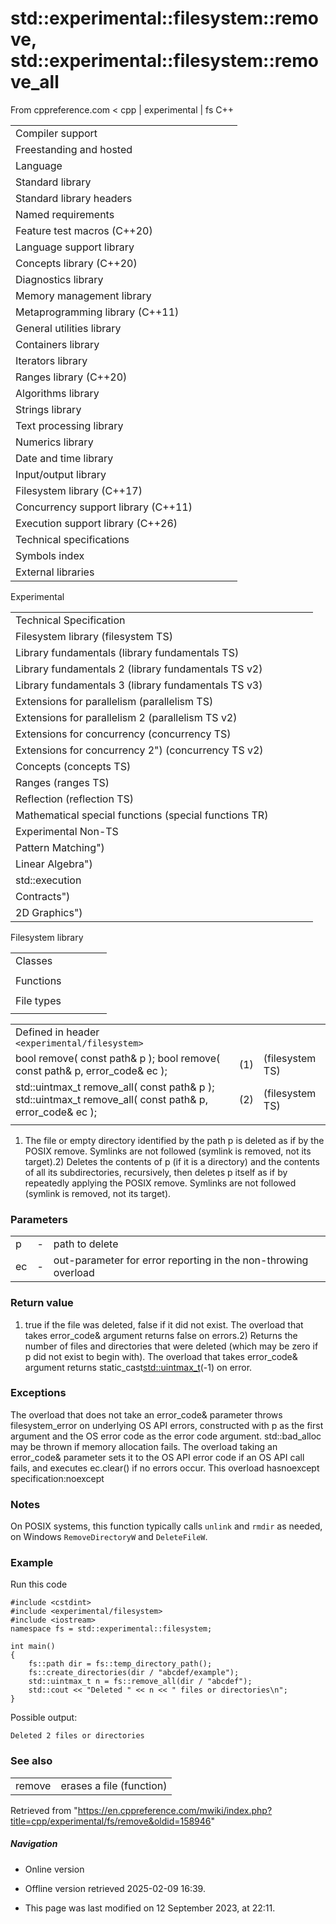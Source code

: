 # std::experimental::filesystem::remove, std::experimental::filesystem::remove_all

From cppreference.com
< cpp‎ | experimental‎ | fs
C++

|  |  |  |  |  |
| --- | --- | --- | --- | --- |
| Compiler support | | | | |
| Freestanding and hosted | | | | |
| Language | | | | |
| Standard library | | | | |
| Standard library headers | | | | |
| Named requirements | | | | |
| Feature test macros (C++20) | | | | |
| Language support library | | | | |
| Concepts library (C++20) | | | | |
| Diagnostics library | | | | |
| Memory management library | | | | |
| Metaprogramming library (C++11) | | | | |
| General utilities library | | | | |
| Containers library | | | | |
| Iterators library | | | | |
| Ranges library (C++20) | | | | |
| Algorithms library | | | | |
| Strings library | | | | |
| Text processing library | | | | |
| Numerics library | | | | |
| Date and time library | | | | |
| Input/output library | | | | |
| Filesystem library (C++17) | | | | |
| Concurrency support library (C++11) | | | | |
| Execution support library (C++26) | | | | |
| Technical specifications | | | | |
| Symbols index | | | | |
| External libraries | | | | |

Experimental

|  |  |  |  |  |
| --- | --- | --- | --- | --- |
| Technical Specification | | | | |
| Filesystem library (filesystem TS) | | | | |
| Library fundamentals (library fundamentals TS) | | | | |
| Library fundamentals 2 (library fundamentals TS v2) | | | | |
| Library fundamentals 3 (library fundamentals TS v3) | | | | |
| Extensions for parallelism (parallelism TS) | | | | |
| Extensions for parallelism 2 (parallelism TS v2) | | | | |
| Extensions for concurrency (concurrency TS) | | | | |
| Extensions for concurrency 2") (concurrency TS v2) | | | | |
| Concepts (concepts TS) | | | | |
| Ranges (ranges TS) | | | | |
| Reflection (reflection TS) | | | | |
| Mathematical special functions (special functions TR) | | | | |
| Experimental Non-TS | | | | |
| Pattern Matching") | | | | |
| Linear Algebra") | | | | |
| std::execution | | | | |
| Contracts") | | | | |
| 2D Graphics") | | | | |

Filesystem library

|  |  |  |  |  |
| --- | --- | --- | --- | --- |
| Classes | | | | |
| |  |  |  |  |  | | --- | --- | --- | --- | --- | | filesystem::path | | | | | | filesystem::filesystem_error | | | | | | filesystem::directory_entry | | | | | | filesystem::directory_iterator | | | | | | filesystem::recursive_directory_iterator | | | | | | filesystem::file_status | | | | | | |  |  |  |  |  | | --- | --- | --- | --- | --- | | filesystem::space_info | | | | | | filesystem::file_type | | | | | | filesystem::perms | | | | | | filesystem::copy_options | | | | | | filesystem::directory_options | | | | | | filesystem::file_time_type | | | | | |
| Functions | | | | |
| |  |  |  |  |  | | --- | --- | --- | --- | --- | | filesystem::absolute filesystem::system_complete | | | | | | filesystem::canonical | | | | | | filesystem::copy | | | | | | filesystem::copy_file | | | | | | filesystem::copy_symlink | | | | | | filesystem::create_directory filesystem::create_directories | | | | | | filesystem::create_hard_link | | | | | | filesystem::create_symlink filesystem::create_directory_symlink | | | | | | filesystem::current_path | | | | | | filesystem::exists | | | | | | filesystem::equivalent | | | | | | |  |  |  |  |  | | --- | --- | --- | --- | --- | | filesystem::file_size | | | | | | filesystem::hard_link_count | | | | | | filesystem::last_write_time | | | | | | filesystem::permissions | | | | | | filesystem::read_symlink | | | | | | ****filesystem::remove filesystem::remove_all**** | | | | | | filesystem::rename | | | | | | filesystem::resize_file | | | | | | filesystem::space | | | | | | filesystem::status filesystem::symlink_status | | | | | | filesystem::temp_directory_path | | | | | |
| File types | | | | |
| |  |  |  |  |  | | --- | --- | --- | --- | --- | | filesystem::is_block_file | | | | | | filesystem::is_character_file | | | | | | filesystem::is_directory | | | | | | filesystem::is_empty | | | | | | filesystem::status_known | | | | | | |  |  |  |  |  | | --- | --- | --- | --- | --- | | filesystem::is_fifo | | | | | | filesystem::is_other | | | | | | filesystem::is_regular_file | | | | | | filesystem::is_socket | | | | | | filesystem::is_symlink | | | | | |

|  |  |  |
| --- | --- | --- |
| Defined in header `<experimental/filesystem>` |  |  |
| bool remove( const path& p );  bool remove( const path& p, error_code& ec ); | (1) | (filesystem TS) |
| std::uintmax_t remove_all( const path& p );  std::uintmax_t remove_all( const path& p, error_code& ec ); | (2) | (filesystem TS) |
|  |  |  |

1) The file or empty directory identified by the path p is deleted as if by the POSIX remove. Symlinks are not followed (symlink is removed, not its target).2) Deletes the contents of p (if it is a directory) and the contents of all its subdirectories, recursively, then deletes p itself as if by repeatedly applying the POSIX remove. Symlinks are not followed (symlink is removed, not its target).

### Parameters

|  |  |  |
| --- | --- | --- |
| p | - | path to delete |
| ec | - | out-parameter for error reporting in the non-throwing overload |

### Return value

1) true if the file was deleted, false if it did not exist. The overload that takes error_code& argument returns false on errors.2) Returns the number of files and directories that were deleted (which may be zero if p did not exist to begin with). The overload that takes error_code& argument returns static_cast<std::uintmax_t>(-1) on error.

### Exceptions

The overload that does not take an error_code& parameter throws filesystem_error on underlying OS API errors, constructed with p as the first argument and the OS error code as the error code argument. std::bad_alloc may be thrown if memory allocation fails. The overload taking an error_code& parameter sets it to the OS API error code if an OS API call fails, and executes ec.clear() if no errors occur. This overload hasnoexcept specification:noexcept

### Notes

On POSIX systems, this function typically calls `unlink` and `rmdir` as needed, on Windows `RemoveDirectoryW` and `DeleteFileW`.

### Example

Run this code

```
#include <cstdint>
#include <experimental/filesystem>
#include <iostream>
namespace fs = std::experimental::filesystem;
 
int main()
{
    fs::path dir = fs::temp_directory_path();
    fs::create_directories(dir / "abcdef/example");
    std::uintmax_t n = fs::remove_all(dir / "abcdef");
    std::cout << "Deleted " << n << " files or directories\n";
}

```

Possible output:

```
Deleted 2 files or directories

```

### See also

|  |  |
| --- | --- |
| remove | erases a file   (function) |

Retrieved from "<https://en.cppreference.com/mwiki/index.php?title=cpp/experimental/fs/remove&oldid=158946>"

##### Navigation

- Online version
- Offline version retrieved 2025-02-09 16:39.

- This page was last modified on 12 September 2023, at 22:11.